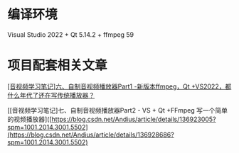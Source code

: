 # 编译环境

Visual Studio 2022 + Qt 5.14.2 + ffmpeg 59

# 项目配套相关文章

[[音视频学习笔记]六、自制音视频播放器Part1 -新版本ffmpeg，Qt +VS2022，都什么年代了还在写传统播放器？](https://blog.csdn.net/Andius/article/details/136923005?spm=1001.2014.3001.5502)

[[音视频学习笔记]七、自制音视频播放器Part2 - VS + Qt +FFmpeg 写一个简单的视频播放器]([https://blog.csdn.net/Andius/article/details/136923005?spm=1001.2014.3001.5502](https://blog.csdn.net/Andius/article/details/136928686?spm=1001.2014.3001.5502)
